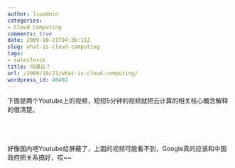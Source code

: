 ```yaml
---
author: liuadmin
categories:
- Cloud Computing
comments: true
date: 2009-10-21T04:36:11Z
slug: what-is-cloud-computing
tags:
- salesforce
title: 何谓云？
url: /2009/10/21/what-is-cloud-computing/
wordpress_id: 49492
---
```


下面是两个Youtube上的视频，短短5分钟的视频就把云计算的相关核心概念解释的很清楚。<br /><br /><br /><br /><br />好像国内吧Youtube给屏蔽了，上面的视频可能看不到，Google真的应该和中国政府把关系搞好，哎~~
